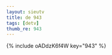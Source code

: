 ```yaml
--- 
layout: sieutv
title: de 943
tags: [detv]
thumb_re: 943
---
```

{% include oADdzK6f4W key="943" %} 
